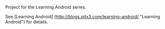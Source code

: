 Project for the Learning Android series.

See [Learning Android] (http://blogs.pitx3.com/learning-android/ "Learning Android") for details.